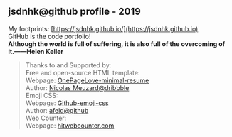 ## jsdnhk@github profile - 2019

My footprints: [https://jsdnhk.github.io/](https://jsdnhk.github.io) \
GitHub is the code portfolio! \
**Although the world is full of suffering, it is also full of the overcoming of it.——Helen Keller**

> Thanks to and Supported by: \
> Free and open-source HTML template: \
> Webpage: [OnePageLove-minimal-resume][ogl-resume] \
> Author: [Nicolas Meuzard@dribbble][nm@db] \
> Emoji CSS: \
> Webpage: [Github-emoji-css][gh-emoji] \
> Author: [afeld@github][afeld@gh] \
> Web Counter: \
> Webpage: [hitwebcounter.com][hitwebcounter]

[jsdnhk-github]: <jsdnhk.github.io>
[ogl-resume]: <https://onepagelove.com/minimal-resume>
[nm@db]: <https://dribbble.com/NicolasMzrd>
[gh-emoji]: <https://afeld.github.io/emoji-css/>
[afeld@gh]: <https://github.com/afeld>
[hitwebcounter]: <http://www.hitwebcounter.com>
